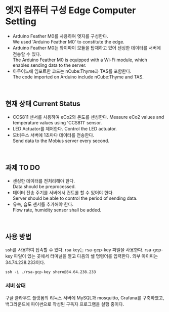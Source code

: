 

# 엣지 컴퓨터 구성 Edge Computer Setting  
- Arduino Feather M0를 사용하여 엣지를 구성한다.  
We used 'Arduino Feather M0' to constitute the edge.<br>
- Arduino Feather M0는 와이파이 모듈을 탑재하고 있어 센싱한 데이터를 서버에 전송할 수 있다.  
The Arduino Feather M0 is equipped with a Wi-Fi module, which enables sending data to the server.<br>
- 아두이노에 임포트한 코드는 nCube:Thyme과 TAS를 포함한다.  
The code imported on Arduino include nCube:Thyme and TAS.
<br>

## 현재 상태 Current Status  
- CCS811 센서를 사용하여 eCo2와 온도를 센싱한다.
Measure eCo2 values and temperature values using 'CCS811' sensor.<br>
- LED Actuator를 제어한다.
Control the LED actuator.<br>
- 모비우스 서버에 1초마다 데이터를 전송한다.  
Send data to the Mobius server every second.<br>
<br>

## 과제  TO DO  
- 센싱한 데이터를 전처리해야 한다.  
Data should be preprocessed.<br>
- 데이터 전송 주기를 서버에서 컨트롤 할 수 있어야 한다.  
Server should be able to control the period of sending data.<br>
- 유속, 습도 센서를 추가해야 한다.  
Flow rate, humidity sensor shall be added.<br>
<br>

## 사용 방법

ssh를 사용하여 접속할 수 있다. rsa key는 rsa-gcp-key 파일을 사용한다.
rsa-gcp-key 파일이 있는 곳에서 터미널을 열고 다음의 쉘 명령어를 입력한다.
외부 아이피는 34.74.238.233이다.

```shell script
ssh -i ./rsa-gcp-key shero@34.64.238.233
```

### 서버 상태

구글 클라우드 플랫폼의 리눅스 서버에 MySQL과 mosquitto, Grafana를 구축하였고,
백그라운드에 파이썬으로 작성된 구독자 프로그램을 실행 중이다.
